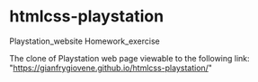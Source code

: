 # htmlcss-playstation
Playstation_website Homework_exercise

The clone of Playstation web page viewable to the following link: "https://gianfrygiovene.github.io/htmlcss-playstation/"
